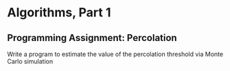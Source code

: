 # Algorithms, Part 1

## Programming Assignment: Percolation
Write a program to estimate the value of the percolation threshold via Monte Carlo simulation
